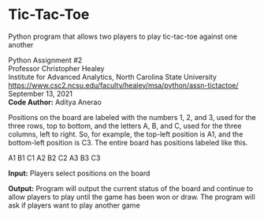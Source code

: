 # Tic-Tac-Toe
Python program that allows two players to play tic-tac-toe against one another

Python Assignment #2<br/>
Professor Christopher Healey<br/>
Institute for Advanced Analytics, North Carolina State University<br/>
https://www.csc2.ncsu.edu/faculty/healey/msa/python/assn-tictactoe/<br/>
September 13, 2021<br/>
**Code Author:** Aditya Anerao

Positions on the board are labeled with the numbers 1, 2, and 3, used for the three rows, top to bottom, and the letters A, B, and C, used for the three columns, left to right. So, for example, the top-left position is A1, and the bottom-left position is C3. The entire board has positions labeled like this.

A1	B1	C1
A2	B2	C2
A3	B3	C3

**Input:** Players select positions on the board

**Output:** Program will output the current status of the board and continue to allow players to play until the game has been won or draw. The program will ask if players want to play another game
